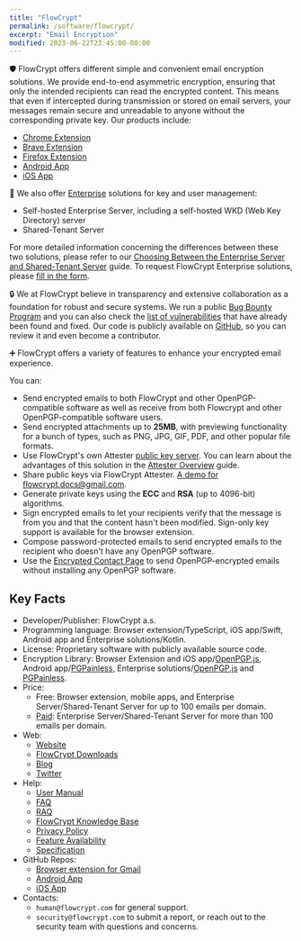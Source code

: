 ```yaml
---
title: "FlowCrypt"
permalink: /software/flowcrypt/
excerpt: "Email Encryption"
modified: 2023-06-22T23:45:00-00:00
--- 
```


🛡️ FlowCrypt offers different simple and convenient email encryption solutions. We provide end-to-end asymmetric encryption, ensuring that only the intended recipients can read the encrypted content. This means that even if intercepted during transmission or stored on email servers, your messages remain secure and unreadable to anyone without the corresponding private key. Our products include:

* [Chrome Extension](https://chrome.google.com/webstore/detail/flowcrypt-encrypt-gmail-w/bnjglocicdkmhmoohhfkfkbbkejdhdgc)
* [Brave Extension](https://chrome.google.com/webstore/detail/flowcrypt-encrypt-gmail-w/bnjglocicdkmhmoohhfkfkbbkejdhdgc)
* [Firefox Extension](https://s3-us-west-2.amazonaws.com/cryptup-release/firefox/cryptup-io-firefox-8.4.8.xpi)
* [Android App](https://play.google.com/store/apps/details?id=com.flowcrypt.email)
* [iOS App](https://apps.apple.com/us/app/flowcrypt-encrypted-email/id1591754995)

💼 We also offer [Enterprise](https://flowcrypt.com/docs/technical/enterprise-server/latest/technical-overview.html) solutions for key and user management:

* Self-hosted Enterprise Server, including a self-hosted WKD (Web Key Directory) server
* Shared-Tenant Server

For more detailed information concerning the differences between these two solutions, please refer to our [Choosing Between the Enterprise Server and Shared-Tenant Server](https://flowcrypt.com/docs/consumer-and-small-business/specifications/enterprise-vs-shared-tenant.html) guide. To request FlowCrypt Enterprise solutions, please [fill in the form](https://mkfvqd0z9lh.typeform.com/to/JlxIU2eF).

🔒 We at FlowCrypt believe in transparency and extensive collaboration as a foundation for robust and secure systems. We run a public [Bug Bounty Program](https://flowcrypt.com/docs/technical/security/bug-bounty.html) and you can also check the [list of vulnerabilities](https://flowcrypt.com/docs/technical/security/fixed-vulnerabilities.html) that have already been found and fixed. Our code is publicly available on [GitHub](https://github.com/FlowCrypt), so you can review it and even become a contributor.

➕ FlowCrypt offers a variety of features to enhance your encrypted email experience.

You can:

* Send encrypted emails to both FlowCrypt and other OpenPGP-compatible software as well as receive from both Flowcrypt and other OpenPGP-compatible software users.
* Send encrypted attachments up to **25MB**, with previewing functionality for a bunch of types, such as PNG, JPG, GIF, PDF, and other popular file formats.
* Use FlowCrypt's own Attester [public key server](https://flowcrypt.com/docs/consumer-and-small-business/attester/overview.html). You can learn about the advantages of this solution in the [Attester Overview](http://flowcrypt.com/docs/consumer-and-small-business/attester/overview.html#enterprises) guide.
* Share public keys via FlowCrypt Attester. [A demo for flowcrypt.docs@gmail.com](https://flowcrypt.com/pub/flowcrypt.docs@gmail.com).
* Generate private keys using the **ECC** and **RSA** (up to 4096-bit) algorithms.
* Sign encrypted emails to let your recipients verify that the message is from you and that the content hasn't been modified. Sign-only key support is available for the browser extension.
* Compose password-protected emails to send encrypted emails to the recipient who doesn't have any OpenPGP software.
* Use the [Encrypted Contact Page](https://flowcrypt.com/docs/getting-started/send-and-receive/encrypted-contact-page.html) to send OpenPGP-encrypted emails without installing any OpenPGP software.

## Key Facts

* Developer/Publisher: FlowCrypt a.s.
* Programming language: Browser extension/TypeScript, iOS app/Swift, Android app and Enterprise solutions/Kotlin.
* License: Proprietary software with publicly available source code.
* Encryption Library: Browser Extension and iOS app/[OpenPGP.js](https://github.com/openpgpjs/openpgpjs), Android app/[PGPainless](https://github.com/pgpainless/pgpainless), Enterprise solutions/[OpenPGP.js](https://github.com/openpgpjs/openpgpjs) and [PGPainless](https://github.com/pgpainless/pgpainless).
* Price:
    * Free: Browser extension, mobile apps, and Enterprise Server/Shared-Tenant Server for up to 100 emails per domain.
    * [Paid](https://flowcrypt.com/docs/technical/enterprise/features-and-pricing.html): Enterprise Server/Shared-Tenant Server for more than 100 emails per domain.
* Web:
    * [Website](https://flowcrypt.com)
    * [FlowCrypt Downloads](https://flowcrypt.com/download)
    * [Blog](https://flowcrypt.com/blog/)
    * [Twitter](https://twitter.com/FlowCrypt)
* Help:
    * [User Manual](https://flowcrypt.com/docs/)
    * [FAQ](https://flowcrypt.com/docs/help/faq.html)
    * [RAQ](https://flowcrypt.com/docs/help/raq.html)
    * [FlowCrypt Knowledge Base](https://flowcrypt.com/blog/questions/)
    * [Privacy Policy](https://flowcrypt.com/privacy)
    * [Feature Availability](https://flowcrypt.com/docs/technical/feature-availability.html)
    * [Specification](https://flowcrypt.com/docs/consumer-and-small-business/specifications/software-specifications.html)
* GitHub Repos:
    * [Browser extension for Gmail](https://github.com/FlowCrypt/flowcrypt-browser)
    * [Android App](https://github.com/FlowCrypt/flowcrypt-android)
    * [iOS App](https://github.com/FlowCrypt/flowcrypt-ios)
* Contacts:
    * `human@flowcrypt.com` for general support.
    * `security@flowcrypt.com` to submit a report, or reach out to the security team with questions and concerns.
